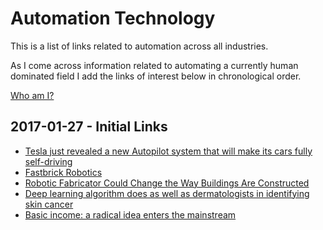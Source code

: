 # Automation Technology

This is a list of links related to automation across all industries.

As I come across information related to automating a currently human dominated field I add the links of interest below in chronological order.

[Who am I?](https://github.com/grantcarthew)

## 2017-01-27 - Initial Links

*   [Tesla just revealed a new Autopilot system that will make its cars fully self-driving](http://www.businessinsider.com.au/tesla-announces-new-autopilot-self-driving-2016-10)
*   [Fastbrick Robotics](http://fbr.com.au/)
*   [Robotic Fabricator Could Change the Way Buildings Are Constructed](https://www.technologyreview.com/s/603429/robotic-fabricator-could-change-the-way-buildings-are-constructed/)
*   [Deep learning algorithm does as well as dermatologists in identifying skin cancer](http://news.stanford.edu/2017/01/25/artificial-intelligence-used-identify-skin-cancer/)
*   [Basic income: a radical idea enters the mainstream](http://apo.org.au/node/70793)

